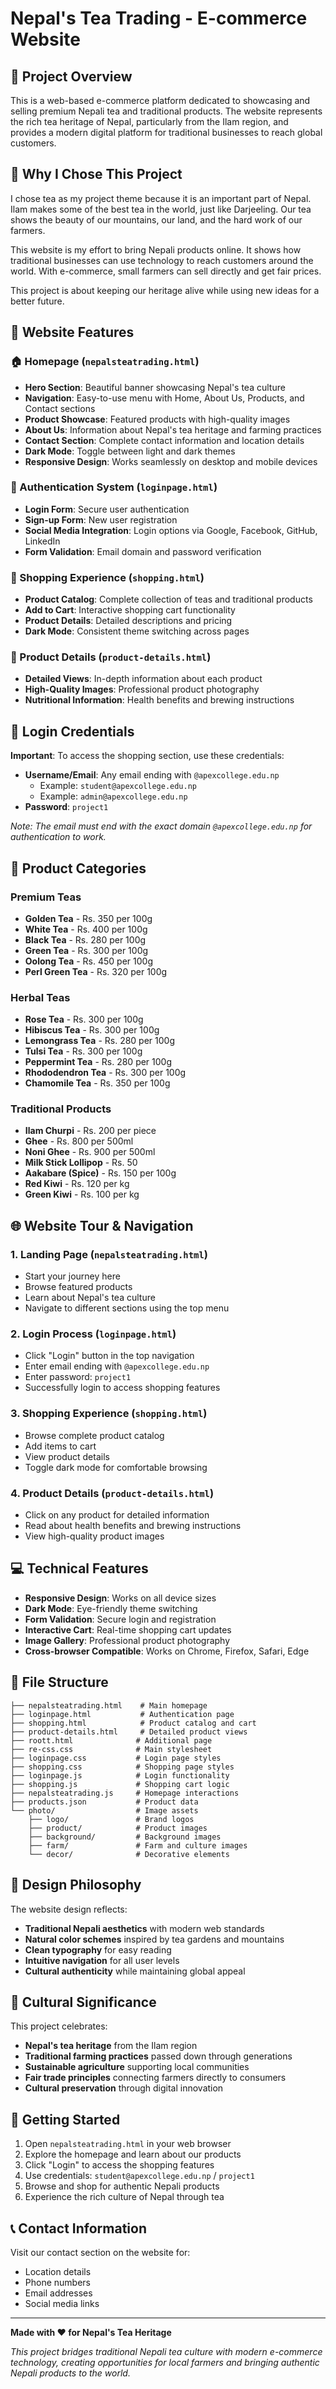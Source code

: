 # Nepal's Tea Trading - E-commerce Website

## 🌟 Project Overview

This is a web-based e-commerce platform dedicated to showcasing and selling premium Nepali tea and traditional products. The website represents the rich tea heritage of Nepal, particularly from the Ilam region, and provides a modern digital platform for traditional businesses to reach global customers.

## 🎯 Why I Chose This Project

I chose tea as my project theme because it is an important part of Nepal. Ilam makes some of the best tea in the world, just like Darjeeling. Our tea shows the beauty of our mountains, our land, and the hard work of our farmers.

This website is my effort to bring Nepali products online. It shows how traditional businesses can use technology to reach customers around the world. With e-commerce, small farmers can sell directly and get fair prices.

This project is about keeping our heritage alive while using new ideas for a better future.

## 🚀 Website Features

### 🏠 Homepage (`nepalsteatrading.html`)
- **Hero Section**: Beautiful banner showcasing Nepal's tea culture
- **Navigation**: Easy-to-use menu with Home, About Us, Products, and Contact sections
- **Product Showcase**: Featured products with high-quality images
- **About Us**: Information about Nepal's tea heritage and farming practices
- **Contact Section**: Complete contact information and location details
- **Dark Mode**: Toggle between light and dark themes
- **Responsive Design**: Works seamlessly on desktop and mobile devices

### 🔐 Authentication System (`loginpage.html`)
- **Login Form**: Secure user authentication
- **Sign-up Form**: New user registration
- **Social Media Integration**: Login options via Google, Facebook, GitHub, LinkedIn
- **Form Validation**: Email domain and password verification

### 🛒 Shopping Experience (`shopping.html`)
- **Product Catalog**: Complete collection of teas and traditional products
- **Add to Cart**: Interactive shopping cart functionality
- **Product Details**: Detailed descriptions and pricing
- **Dark Mode**: Consistent theme switching across pages

### 📱 Product Details (`product-details.html`)
- **Detailed Views**: In-depth information about each product
- **High-Quality Images**: Professional product photography
- **Nutritional Information**: Health benefits and brewing instructions

## 🔑 Login Credentials

**Important**: To access the shopping section, use these credentials:

- **Username/Email**: Any email ending with `@apexcollege.edu.np`
  - Example: `student@apexcollege.edu.np`
  - Example: `admin@apexcollege.edu.np`
- **Password**: `project1`

*Note: The email must end with the exact domain `@apexcollege.edu.np` for authentication to work.*

## 🍃 Product Categories

### Premium Teas
- **Golden Tea** - Rs. 350 per 100g
- **White Tea** - Rs. 400 per 100g  
- **Black Tea** - Rs. 280 per 100g
- **Green Tea** - Rs. 300 per 100g
- **Oolong Tea** - Rs. 450 per 100g
- **Perl Green Tea** - Rs. 320 per 100g

### Herbal Teas
- **Rose Tea** - Rs. 300 per 100g
- **Hibiscus Tea** - Rs. 300 per 100g
- **Lemongrass Tea** - Rs. 280 per 100g
- **Tulsi Tea** - Rs. 300 per 100g
- **Peppermint Tea** - Rs. 280 per 100g
- **Rhododendron Tea** - Rs. 300 per 100g
- **Chamomile Tea** - Rs. 350 per 100g

### Traditional Products
- **Ilam Churpi** - Rs. 200 per piece
- **Ghee** - Rs. 800 per 500ml
- **Noni Ghee** - Rs. 900 per 500ml
- **Milk Stick Lollipop** - Rs. 50
- **Aakabare (Spice)** - Rs. 150 per 100g
- **Red Kiwi** - Rs. 120 per kg
- **Green Kiwi** - Rs. 100 per kg

## 🌐 Website Tour & Navigation

### 1. **Landing Page** (`nepalsteatrading.html`)
   - Start your journey here
   - Browse featured products
   - Learn about Nepal's tea culture
   - Navigate to different sections using the top menu

### 2. **Login Process** (`loginpage.html`)
   - Click "Login" button in the top navigation
   - Enter email ending with `@apexcollege.edu.np`
   - Enter password: `project1`
   - Successfully login to access shopping features

### 3. **Shopping Experience** (`shopping.html`)
   - Browse complete product catalog
   - Add items to cart
   - View product details
   - Toggle dark mode for comfortable browsing

### 4. **Product Details** (`product-details.html`)
   - Click on any product for detailed information
   - Read about health benefits and brewing instructions
   - View high-quality product images

## 💻 Technical Features

- **Responsive Design**: Works on all device sizes
- **Dark Mode**: Eye-friendly theme switching
- **Form Validation**: Secure login and registration
- **Interactive Cart**: Real-time shopping cart updates
- **Image Gallery**: Professional product photography
- **Cross-browser Compatible**: Works on Chrome, Firefox, Safari, Edge

## 📁 File Structure

```
├── nepalsteatrading.html    # Main homepage
├── loginpage.html           # Authentication page
├── shopping.html            # Product catalog and cart
├── product-details.html     # Detailed product views
├── roott.html              # Additional page
├── re-css.css              # Main stylesheet
├── loginpage.css           # Login page styles
├── shopping.css            # Shopping page styles
├── loginpage.js            # Login functionality
├── shopping.js             # Shopping cart logic
├── nepalsteatrading.js     # Homepage interactions
├── products.json           # Product data
└── photo/                  # Image assets
    ├── logo/               # Brand logos
    ├── product/            # Product images
    ├── background/         # Background images
    ├── farm/               # Farm and culture images
    └── decor/              # Decorative elements
```

## 🎨 Design Philosophy

The website design reflects:
- **Traditional Nepali aesthetics** with modern web standards
- **Natural color schemes** inspired by tea gardens and mountains
- **Clean typography** for easy reading
- **Intuitive navigation** for all user levels
- **Cultural authenticity** while maintaining global appeal

## 🌱 Cultural Significance

This project celebrates:
- **Nepal's tea heritage** from the Ilam region
- **Traditional farming practices** passed down through generations
- **Sustainable agriculture** supporting local communities
- **Fair trade principles** connecting farmers directly to consumers
- **Cultural preservation** through digital innovation

## 🚀 Getting Started

1. Open `nepalsteatrading.html` in your web browser
2. Explore the homepage and learn about our products
3. Click "Login" to access the shopping features
4. Use credentials: `student@apexcollege.edu.np` / `project1`
5. Browse and shop for authentic Nepali products
6. Experience the rich culture of Nepal through tea

## 📞 Contact Information

Visit our contact section on the website for:
- Location details
- Phone numbers
- Email addresses
- Social media links

---

**Made with ❤️ for Nepal's Tea Heritage**

*This project bridges traditional Nepali tea culture with modern e-commerce technology, creating opportunities for local farmers and bringing authentic Nepali products to the world.*